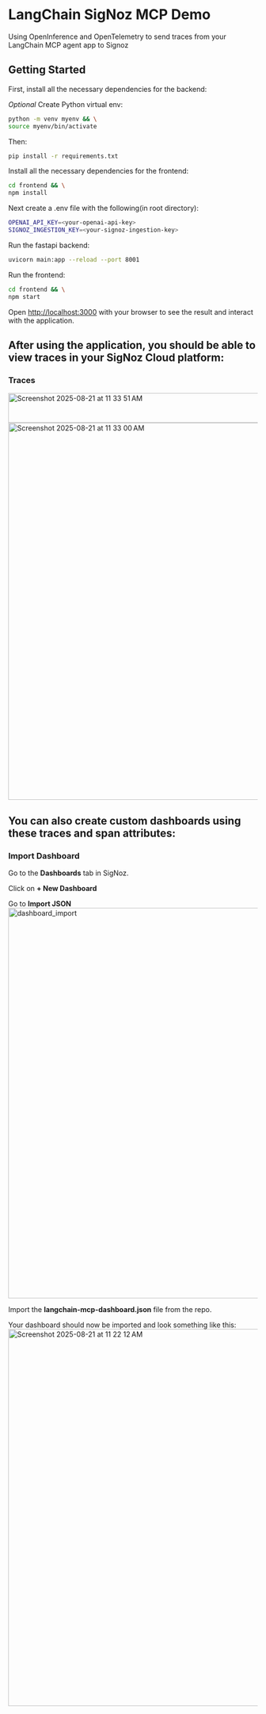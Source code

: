 # LangChain SigNoz MCP Demo

Using OpenInference and OpenTelemetry to send traces from your LangChain MCP agent app to Signoz

## Getting Started
First, install all the necessary dependencies for the backend:

*Optional*
Create Python virtual env:
```bash
python -m venv myenv && \
source myenv/bin/activate
```
Then:
```bash
pip install -r requirements.txt
```

Install all the necessary dependencies for the frontend:
```bash
cd frontend && \
npm install
```

Next create a .env file with the following(in root directory):
```bash
OPENAI_API_KEY=<your-openai-api-key>
SIGNOZ_INGESTION_KEY=<your-signoz-ingestion-key>
```

Run the fastapi backend:
```bash
uvicorn main:app --reload --port 8001
```

Run the frontend:
```bash
cd frontend && \
npm start
```

Open [http://localhost:3000](http://localhost:3000) with your browser to see the result and interact with the application.

## After using the application, you should be able to view traces in your SigNoz Cloud platform:

### Traces
 <img width="1093" height="60" alt="Screenshot 2025-08-21 at 11 33 51 AM" src="https://github.com/user-attachments/assets/77e83917-8d3a-4b55-a4ff-a4a32d6db9cf" />
 <img width="1456" height="761" alt="Screenshot 2025-08-21 at 11 33 00 AM" src="https://github.com/user-attachments/assets/1120344b-5da8-4d92-8514-b6080686b672" />




## You can also create custom dashboards using these traces and span attributes:

### Import Dashboard
Go to the **Dashboards** tab in SigNoz.

Click on **+ New Dashboard**

Go to **Import JSON**
<img width="1510" height="788" alt="dashboard_import" src="https://github.com/user-attachments/assets/31bd73c5-84d2-4cd5-9bc0-be8a8169043b" />


Import the **langchain-mcp-dashboard.json** file from the repo.

Your dashboard should now be imported and look something like this:
<img width="1450" height="761" alt="Screenshot 2025-08-21 at 11 22 12 AM" src="https://github.com/user-attachments/assets/8c84888e-10e5-4b28-ac2a-5673146e883c" />
